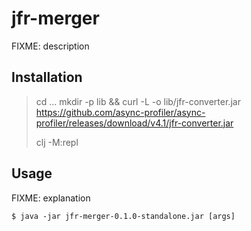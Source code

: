 # jfr-merger

FIXME: description

## Installation

> cd ...
> mkdir -p lib && curl -L -o lib/jfr-converter.jar https://github.com/async-profiler/async-profiler/releases/download/v4.1/jfr-converter.jar
>
> clj -M:repl

## Usage

FIXME: explanation

    $ java -jar jfr-merger-0.1.0-standalone.jar [args]
